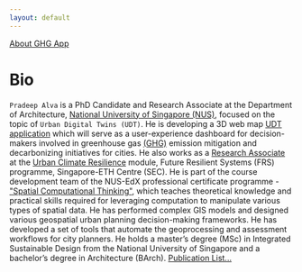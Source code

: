 ```yaml
---
layout: default
---
```


[About GHG App](./another-page.html)

# Bio
`Pradeep Alva` is a PhD Candidate and Research Associate at the Department of Architecture, <a href="https://cde.nus.edu.sg/arch/">National University of Singapore (NUS)</a>, focused on the topic of `Urban Digital Twins (UDT)`. He is developing a 3D web map <a href="https://ghg.app.frs.ethz.ch/">UDT application</a> which will serve as a user-experience dashboard for decision-makers involved in greenhouse gas <a href="./another-page.html">(GHG)</a> emission mitigation and decarbonizing initiatives for cities. He also works as a <a href="https://frs.ethz.ch/people/researchers/pradeep-alva.html">Research Associate</a> at the <a href="https://frs.ethz.ch/research/urban-resilience/climate-resilience.html">Urban Climate Resilience</a> module, Future Resilient Systems (FRS) programme, Singapore-ETH Centre (SEC). He is part of the course development team of the NUS-EdX professional certificate programme -<a href="https://www.edx.org/certificates/professional-certificate/nus-spatial-computational-thinking">"Spatial Computational Thinking"</a>, which teaches theoretical knowledge and practical skills required for leveraging computation to manipulate various types of spatial data. He has performed complex GIS models and designed various geospatial urban planning decision-making frameworks. He has developed a set of tools that automate the geoprocessing and assessment workflows for city planners. He holds a master’s degree (MSc) in Integrated Sustainable Design from the National University of Singapore and a bachelor’s degree in Architecture (BArch). <a href="https://www.researchgate.net/profile/Pradeep-Alva">Publication List...</a>